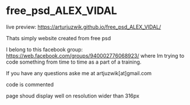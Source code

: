 # free_psd_ALEX_VIDAL

live preview: https://arturjuzwik.github.io/free_psd_ALEX_VIDAL/

Thats simply website created from free psd

I belong to this facebook group: https://web.facebook.com/groups/940002776068923/ where Im trying to code something from time to time as a part of a training.

If you have any questions aske me at artjuzwik[at]gmail.com

code is commented

page shoud display well on resolution wider than 316px
